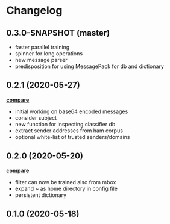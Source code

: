 # Changelog

## 0.3.0-SNAPSHOT (master)

- faster parallel training
- spinner for long operations
- new message parser
- predisposition for using MessagePack for db and dictionary

## 0.2.1 (2020-05-27)

**[compare](https://github.com/saidone75/talispam/compare/v0.2.0...v0.2.1)**

- initial working on base64 encoded messages
- consider subject
- new function for inspecting classifier db
- extract sender addresses from ham corpus
- optional white-list of trusted senders/domains

## 0.2.0 (2020-05-20)

**[compare](https://github.com/saidone75/talispam/compare/v0.1.0...v0.2.0)**

- filter can now be trained also from mbox
- expand ~ as home directory in config file
- persistent dictionary

## 0.1.0 (2020-05-18)

